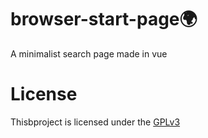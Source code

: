 # browser-start-page🌍
A minimalist search page made in vue
# License
Thisbproject is licensed under the [GPLv3](LICENSE.md)
